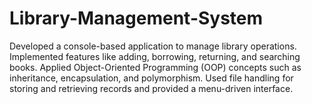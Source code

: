 # Library-Management-System
Developed a console-based application to manage library operations. Implemented features like adding, borrowing, returning, and searching books. Applied Object-Oriented Programming (OOP) concepts such as inheritance, encapsulation, and polymorphism. Used file handling for storing and retrieving records and provided a menu-driven interface.
